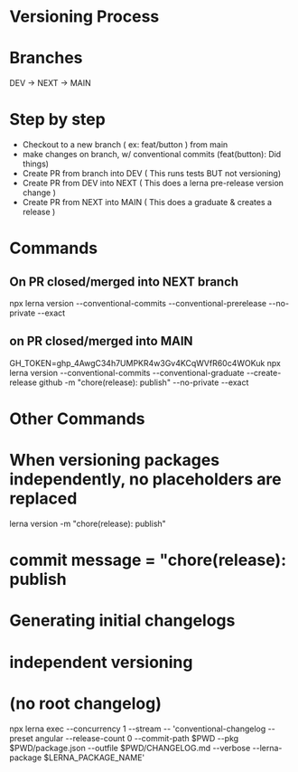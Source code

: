 # Versioning Process

# Branches

DEV -> NEXT -> MAIN

# Step by step
- Checkout to a new branch ( ex: feat/button ) from main
- make changes on branch, w/ conventional commits (feat(button): Did things)
- Create PR from branch into DEV ( This runs tests BUT not versioning)
- Create PR from DEV into NEXT ( This does a lerna pre-release version change )
- Create PR from NEXT into MAIN ( This does a graduate & creates a release )



# Commands

## On PR closed/merged into NEXT branch
npx lerna version --conventional-commits --conventional-prerelease  --no-private --exact 

## on PR closed/merged into MAIN
GH_TOKEN=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 npx lerna version --conventional-commits --conventional-graduate --create-release github -m "chore(release): publish" --no-private --exact


# Other Commands 

# When versioning packages independently, no placeholders are replaced
lerna version -m "chore(release): publish"
# commit message = "chore(release): publish

# Generating initial changelogs
# independent versioning
# (no root changelog)
npx lerna exec --concurrency 1 --stream -- 'conventional-changelog --preset angular --release-count 0 --commit-path $PWD --pkg $PWD/package.json --outfile $PWD/CHANGELOG.md --verbose --lerna-package $LERNA_PACKAGE_NAME'
